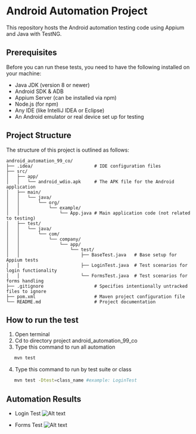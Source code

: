 # Android Automation Project

This repository hosts the Android automation testing code using Appium and Java with TestNG.

## Prerequisites

Before you can run these tests, you need to have the following installed on your machine:
- Java JDK (version 8 or newer)
- Android SDK & ADB
- Appium Server (can be installed via npm)
- Node.js (for npm)
- Any IDE (like IntelliJ IDEA or Eclipse)
- An Android emulator or real device set up for testing

## Project Structure

The structure of this project is outlined as follows:

```plaintext
android_automation_99_co/
├── .idea/                       # IDE configuration files
├── src/
│   ├── app/
│   │   └── android_wdio.apk     # The APK file for the Android application
│   ├── main/
│   │   └── java/
│   │       └── org/
│   │           └── example/
│   │               └── App.java # Main application code (not related to testing)
│   ├── test/
│   │   └── java/
│   │       └── com/
│   │           └── company/
│   │               └── app/
│   │                   └── test/
│   │                       ├── BaseTest.java   # Base setup for Appium tests
│   │                       ├── LoginTest.java  # Test scenarios for login functionality
│   │                       └── FormsTest.java  # Test scenarios for forms handling
├── .gitignore                   # Specifies intentionally untracked files to ignore
├── pom.xml                      # Maven project configuration file
└── README.md                    # Project documentation
```

## How to run the test

1. Open terminal
2. Cd to directory project android_automation_99_co
3. Type this command to run all automation

```sh
   mvn test
```
4. Type this command to run by test suite or class

```sh
   mvn test -Dtest=class_name #example: LoginTest
```

## Automation Results

- Login Test
  ![Alt text](https://drive.google.com/file/d/1iQMNekvxp28CJ53daKpmqYX0bIPGGJFB/view?usp=drive_link) 

- Forms Test
  ![Alt text](https://drive.google.com/file/d/1dSx_Hj5y1thA0CaAJZEGX2z7fQQS9uLd/view?usp=drive_link)